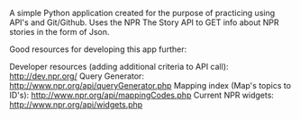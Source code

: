 A simple Python application created for the purpose of practicing using API's and Git/Github. Uses the NPR The Story API to GET info about NPR stories in the form of Json. 

Good resources for developing this app further:

Developer resources (adding additional criteria to API call): http://dev.npr.org/
Query Generator: http://www.npr.org/api/queryGenerator.php
Mapping index (Map's topics to ID's): http://www.npr.org/api/mappingCodes.php
Current NPR widgets: http://www.npr.org/api/widgets.php
